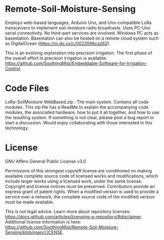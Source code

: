
# Remote-Soil-Moisture-Sensing

Employs web-based languages, Arduino Uno, and Uno-compatible LoRa transceivers to implement soil-moisture radio broadcasts.  Uses PC-Uno serial connectivity. No third-part services are involved. Windows PC acts as basestation. Basestation can also be hosted on a remote cloud system such as DigitalOcean (https://m.do.co/c/0023596ca262).

This is an evolving exploration into precision irrigation. The first phase of the overall effort in precision irrigation is available: https://github.com/SoothingMist/Embeddable-Software-for-Irrigation-Control.

# Code Files

LoRa-SoilMoisture-WebBased.zip : The main system. Contains all code modules. This zip file has a ReadMe to explain the accompanying code modules, the associated hardware, how to put it all together, and how to use the resulting system. If something is not clear, please post a bug report or start a discussion. Would enjoy collaborating with those interested in this technology.

# License

GNU Affero General Public License v3.0

Permissions of this strongest copyleft license are conditioned on making available complete source code of licensed works and modifications, which include larger works using a licensed work, under the same license. Copyright and license notices must be preserved. Contributors provide an express grant of patent rights. When a modified version is used to provide a service over a network, the complete source code of the modified version must be made available.

This is not legal advice. Learn more about repository licenses: https://docs.github.com/articles/licensing-a-repository/#disclaimer.
Additional license information is here: https://github.com/SoothingMist/Remote-Soil-Moisture-Sensing/blob/main/LICENSE.
